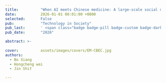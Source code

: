 ```yaml
---
title:          "When AI meets Chinese medicine: A large-scale social media data mining research based on the mixed machine learning to uncover public attitudes"
date:           2026-01-01 00:01:00 +0800
selected:       False
pub:            "Technology in Society"
pub_last:       ' <span class="badge badge-pill badge-custom badge-dark">Journal</span>'
pub_date:       "2026"

abstract: >-
  
cover:          assets/images/covers/EM-CBEC.jpg
authors:
  - Bo Xiang
  - Hongcheng wei
  - Jin Shi†

---
```

